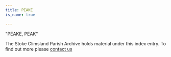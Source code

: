 ```yaml
---
title: PEAKE
is_name: true

---
```


"PEAKE, PEAK"


The Stoke Climsland Parish Archive holds material under this index entry. To find out more please [contact us](/contact/)
